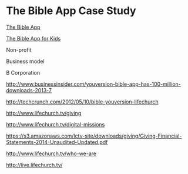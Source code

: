 # The Bible App Case Study

[The Bible App](https://www.bible.com/app)

[The Bible App for Kids](https://www.bible.com/kids)

Non-profit

Business model

B Corporation

http://www.businessinsider.com/youversion-bible-app-has-100-million-downloads-2013-7

http://techcrunch.com/2012/05/10/bible-youversion-lifechurch

http://www.lifechurch.tv/giving

http://www.lifechurch.tv/digital-missions

https://s3.amazonaws.com/lctv-site/downloads/giving/Giving-Financial-Statements-2014-Unaudited-Updated.pdf

http://www.lifechurch.tv/who-we-are

http://live.lifechurch.tv/

